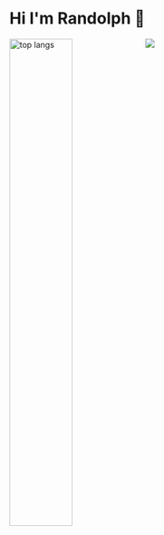 # Hi I'm Randolph 👋

<picture>
  <source
    srcset="https://github-readme-stats.vercel.app/api?username=xrandolphx&show_icons=true&theme=dark"
    media="(prefers-color-scheme: dark)"
  />
  <source
    srcset="https://github-readme-stats.vercel.app/api?username=xrandolphx&show_icons=true"
    media="(prefers-color-scheme: light), (prefers-color-scheme: no-preference)"
  />
  <img src="https://github-readme-stats.vercel.app/api?username=xrandolphx&show_icons=true" />
</picture>

<img alt="top langs" align="left" width="47%" src="https://github-readme-stats.vercel.app/api/top-langs/?username=xrandolphx&layout=compact"/>


